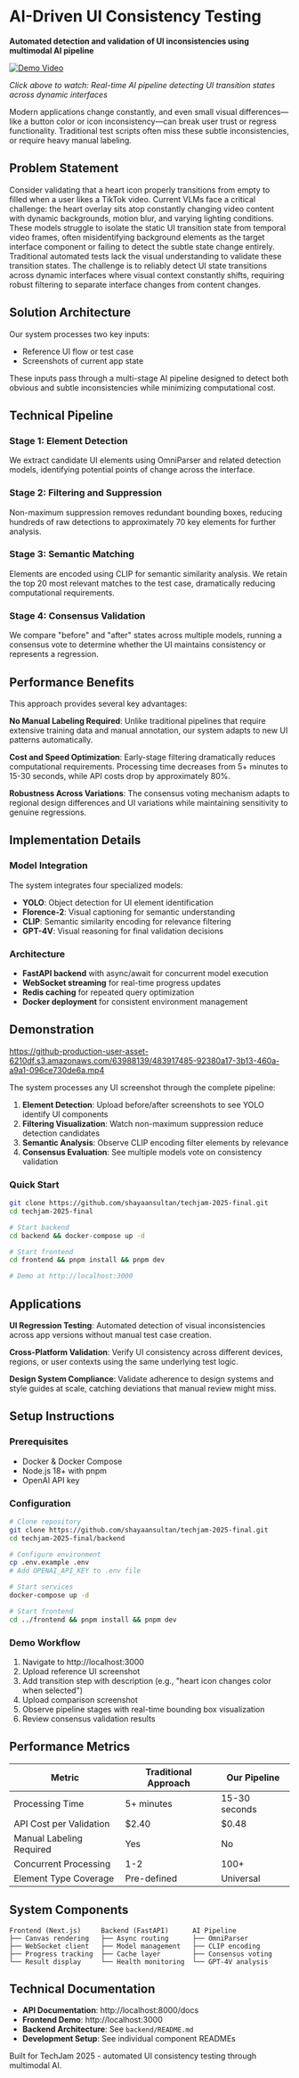 # AI-Driven UI Consistency Testing

**Automated detection and validation of UI inconsistencies using multimodal AI pipeline**

[![Demo Video](https://img.shields.io/badge/📹_Live_Demo-Watch_Pipeline-blue?style=for-the-badge)](https://youtu.be/YR7vWc5B01Q)

*Click above to watch: Real-time AI pipeline detecting UI transition states across dynamic interfaces*

Modern applications change constantly, and even small visual differences—like a button color or icon inconsistency—can break user trust or regress functionality. Traditional test scripts often miss these subtle inconsistencies, or require heavy manual labeling.

## Problem Statement

Consider validating that a heart icon properly transitions from empty to filled when a user likes a TikTok video. Current VLMs face a critical challenge: the heart overlay sits atop constantly changing video content with dynamic backgrounds, motion blur, and varying lighting conditions. These models struggle to isolate the static UI transition state from temporal video frames, often misidentifying background elements as the target interface component or failing to detect the subtle state change entirely. Traditional automated tests lack the visual understanding to validate these transition states. The challenge is to reliably detect UI state transitions across dynamic interfaces where visual context constantly shifts, requiring robust filtering to separate interface changes from content changes.

## Solution Architecture

Our system processes two key inputs:
- Reference UI flow or test case
- Screenshots of current app state

These inputs pass through a multi-stage AI pipeline designed to detect both obvious and subtle inconsistencies while minimizing computational cost.

## Technical Pipeline

### Stage 1: Element Detection
We extract candidate UI elements using OmniParser and related detection models, identifying potential points of change across the interface.

### Stage 2: Filtering and Suppression  
Non-maximum suppression removes redundant bounding boxes, reducing hundreds of raw detections to approximately 70 key elements for further analysis.

### Stage 3: Semantic Matching
Elements are encoded using CLIP for semantic similarity analysis. We retain the top 20 most relevant matches to the test case, dramatically reducing computational requirements.

### Stage 4: Consensus Validation
We compare "before" and "after" states across multiple models, running a consensus vote to determine whether the UI maintains consistency or represents a regression.

## Performance Benefits

This approach provides several key advantages:

**No Manual Labeling Required**: Unlike traditional pipelines that require extensive training data and manual annotation, our system adapts to new UI patterns automatically.

**Cost and Speed Optimization**: Early-stage filtering dramatically reduces computational requirements. Processing time decreases from 5+ minutes to 15-30 seconds, while API costs drop by approximately 80%.

**Robustness Across Variations**: The consensus voting mechanism adapts to regional design differences and UI variations while maintaining sensitivity to genuine regressions.

## Implementation Details

### Model Integration
The system integrates four specialized models:
- **YOLO**: Object detection for UI element identification
- **Florence-2**: Visual captioning for semantic understanding
- **CLIP**: Semantic similarity encoding for relevance filtering  
- **GPT-4V**: Visual reasoning for final validation decisions

### Architecture
- **FastAPI backend** with async/await for concurrent model execution
- **WebSocket streaming** for real-time progress updates
- **Redis caching** for repeated query optimization
- **Docker deployment** for consistent environment management

## Demonstration

https://github-production-user-asset-6210df.s3.amazonaws.com/63988139/483917485-92380a17-3b13-460a-a9a1-096ce730de6a.mp4

The system processes any UI screenshot through the complete pipeline:

1. **Element Detection**: Upload before/after screenshots to see YOLO identify UI components
2. **Filtering Visualization**: Watch non-maximum suppression reduce detection candidates  
3. **Semantic Analysis**: Observe CLIP encoding filter elements by relevance
4. **Consensus Evaluation**: See multiple models vote on consistency validation

### Quick Start
```bash
git clone https://github.com/shayaansultan/techjam-2025-final.git
cd techjam-2025-final

# Start backend
cd backend && docker-compose up -d

# Start frontend  
cd frontend && pnpm install && pnpm dev

# Demo at http://localhost:3000
```

## Applications

**UI Regression Testing**: Automated detection of visual inconsistencies across app versions without manual test case creation.

**Cross-Platform Validation**: Verify UI consistency across different devices, regions, or user contexts using the same underlying test logic.

**Design System Compliance**: Validate adherence to design systems and style guides at scale, catching deviations that manual review might miss.

## Setup Instructions

### Prerequisites
- Docker & Docker Compose
- Node.js 18+ with pnpm  
- OpenAI API key

### Configuration
```bash
# Clone repository
git clone https://github.com/shayaansultan/techjam-2025-final.git
cd techjam-2025-final/backend

# Configure environment
cp .env.example .env
# Add OPENAI_API_KEY to .env file

# Start services
docker-compose up -d

# Start frontend
cd ../frontend && pnpm install && pnpm dev
```

### Demo Workflow
1. Navigate to http://localhost:3000
2. Upload reference UI screenshot
3. Add transition step with description (e.g., "heart icon changes color when selected")
4. Upload comparison screenshot
5. Observe pipeline stages with real-time bounding box visualization
6. Review consensus validation results

## Performance Metrics

| Metric | Traditional Approach | Our Pipeline |
|--------|---------------------|--------------|
| Processing Time | 5+ minutes | 15-30 seconds |
| API Cost per Validation | $2.40 | $0.48 |
| Manual Labeling Required | Yes | No |
| Concurrent Processing | 1-2 | 100+ |
| Element Type Coverage | Pre-defined | Universal |

## System Components

```
Frontend (Next.js)     Backend (FastAPI)      AI Pipeline
├── Canvas rendering   ├── Async routing      ├── OmniParser
├── WebSocket client   ├── Model management   ├── CLIP encoding  
├── Progress tracking  ├── Cache layer        ├── Consensus voting
└── Result display     └── Health monitoring  └── GPT-4V analysis
```

## Technical Documentation

- **API Documentation**: http://localhost:8000/docs
- **Frontend Demo**: http://localhost:3000  
- **Backend Architecture**: See `backend/README.md`
- **Development Setup**: See individual component READMEs

Built for TechJam 2025 - automated UI consistency testing through multimodal AI.
